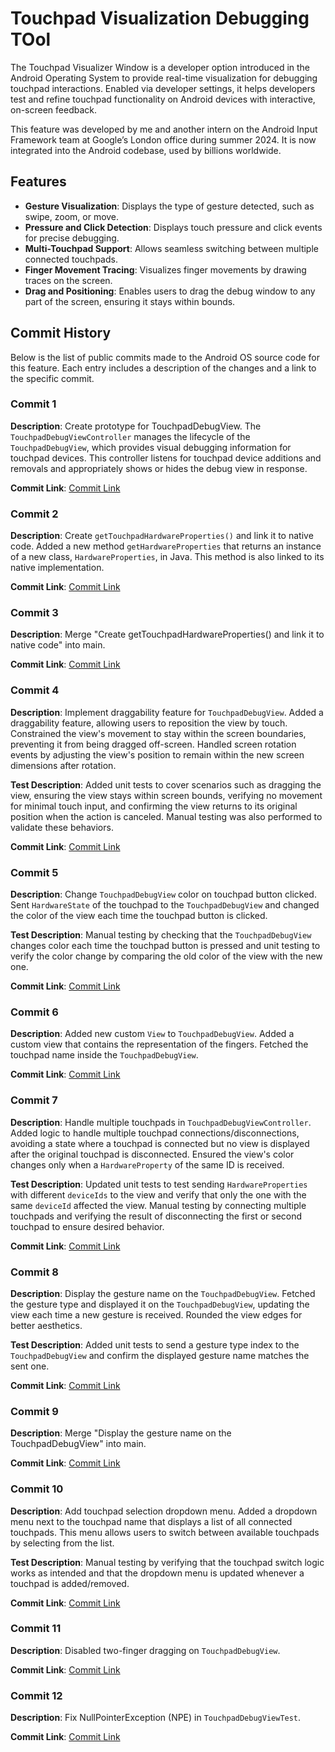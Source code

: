 # Touchpad Visualization Debugging TOol

The Touchpad Visualizer Window is a developer option introduced in the Android Operating System to provide real-time visualization for debugging touchpad interactions. Enabled via developer settings, it helps developers test and refine touchpad functionality on Android devices with interactive, on-screen feedback.

This feature was developed by me and another intern on the Android Input Framework team at Google’s London office during summer 2024. It is now integrated into the Android codebase, used by billions worldwide.

## Features
- **Gesture Visualization**: Displays the type of gesture detected, such as swipe, zoom, or move.
- **Pressure and Click Detection**: Displays touch pressure and click events for precise debugging.
- **Multi-Touchpad Support**: Allows seamless switching between multiple connected touchpads.
- **Finger Movement Tracing**: Visualizes finger movements by drawing traces on the screen.
- **Drag and Positioning**: Enables users to drag the debug window to any part of the screen, ensuring it stays within bounds.

## Commit History
Below is the list of public commits made to the Android OS source code for this feature. Each entry includes a description of the changes and a link to the specific commit.

### Commit 1
**Description**: Create prototype for TouchpadDebugView. The `TouchpadDebugViewController` manages the lifecycle of the `TouchpadDebugView`, which provides visual debugging information for touchpad devices. This controller listens for touchpad device additions and removals and appropriately shows or hides the debug view in response.

**Commit Link**: [Commit Link](https://cs.android.com/android/_/android/platform/frameworks/base/+/ea5a5df8f5e42ab13b3c6cb7991e45f94e5a5567)

### Commit 2
**Description**: Create `getTouchpadHardwareProperties()` and link it to native code. Added a new method `getHardwareProperties` that returns an instance of a new class, `HardwareProperties`, in Java. This method is also linked to its native implementation.

**Commit Link**: [Commit Link](https://cs.android.com/android/_/android/platform/frameworks/base/+/e98ecc5888975d65114071a9c0cd9136d5e9768f)

### Commit 3
**Description**: Merge "Create getTouchpadHardwareProperties() and link it to native code" into main.

**Commit Link**: [Commit Link](https://cs.android.com/android/_/android/platform/frameworks/base/+/f85cdacaf226f884d70985512fa16d47fc449810)

### Commit 4
**Description**: Implement draggability feature for `TouchpadDebugView`. Added a draggability feature, allowing users to reposition the view by touch. Constrained the view's movement to stay within the screen boundaries, preventing it from being dragged off-screen. Handled screen rotation events by adjusting the view's position to remain within the new screen dimensions after rotation.

**Test Description**: Added unit tests to cover scenarios such as dragging the view, ensuring the view stays within screen bounds, verifying no movement for minimal touch input, and confirming the view returns to its original position when the action is canceled. Manual testing was also performed to validate these behaviors.

**Commit Link**: [Commit Link](https://cs.android.com/android/_/android/platform/frameworks/base/+/5b20222bb90fd9730b3b488595628b9561fe1b1e)

### Commit 5
**Description**: Change `TouchpadDebugView` color on touchpad button clicked. Sent `HardwareState` of the touchpad to the `TouchpadDebugView` and changed the color of the view each time the touchpad button is clicked.

**Test Description**: Manual testing by checking that the `TouchpadDebugView` changes color each time the touchpad button is pressed and unit testing to verify the color change by comparing the old color of the view with the new one.

**Commit Link**: [Commit Link](https://cs.android.com/android/_/android/platform/frameworks/base/+/3ed2996cf30c37172521eeafa26ed54c89ef72f5)

### Commit 6
**Description**: Added new custom `View` to `TouchpadDebugView`. Added a custom view that contains the representation of the fingers. Fetched the touchpad name inside the `TouchpadDebugView`.

**Commit Link**: [Commit Link](https://cs.android.com/android/_/android/platform/frameworks/base/+/ce15a76c64813796f128f85fa1360eab025175b3)

### Commit 7
**Description**: Handle multiple touchpads in `TouchpadDebugViewController`. Added logic to handle multiple touchpad connections/disconnections, avoiding a state where a touchpad is connected but no view is displayed after the original touchpad is disconnected. Ensured the view's color changes only when a `HardwareProperty` of the same ID is received.

**Test Description**: Updated unit tests to test sending `HardwareProperties` with different `deviceIds` to the view and verify that only the one with the same `deviceId` affected the view. Manual testing by connecting multiple touchpads and verifying the result of disconnecting the first or second touchpad to ensure desired behavior.

**Commit Link**: [Commit Link](https://cs.android.com/android/_/android/platform/frameworks/base/+/4addccb46f5aa6710da305c86eb1f0ed0fd73cb4)

### Commit 8
**Description**: Display the gesture name on the `TouchpadDebugView`. Fetched the gesture type and displayed it on the `TouchpadDebugView`, updating the view each time a new gesture is received. Rounded the view edges for better aesthetics.

**Test Description**: Added unit tests to send a gesture type index to the `TouchpadDebugView` and confirm the displayed gesture name matches the sent one.

**Commit Link**: [Commit Link](https://cs.android.com/android/_/android/platform/frameworks/base/+/3d1dc8b0c919fc2c6e482082b4485c6d7c6acbe7)

### Commit 9
**Description**: Merge "Display the gesture name on the TouchpadDebugView" into main.

**Commit Link**: [Commit Link](https://cs.android.com/android/_/android/platform/frameworks/base/+/db45101ca742bee581dbfba02b410968e8eaac41)

### Commit 10
**Description**: Add touchpad selection dropdown menu. Added a dropdown menu next to the touchpad name that displays a list of all connected touchpads. This menu allows users to switch between available touchpads by selecting from the list.

**Test Description**: Manual testing by verifying that the touchpad switch logic works as intended and that the dropdown menu is updated whenever a touchpad is added/removed.

**Commit Link**: [Commit Link](https://cs.android.com/android/_/android/platform/frameworks/base/+/3c9b6a96707d25542e038df6e7fd09c45aafa5ba)

### Commit 11
**Description**: Disabled two-finger dragging on `TouchpadDebugView`.

**Commit Link**: [Commit Link](https://cs.android.com/android/_/android/platform/frameworks/base/+/841b68bbf14452c46cf82a066a51bdd5545af2a0)

### Commit 12
**Description**: Fix NullPointerException (NPE) in `TouchpadDebugViewTest`.

**Commit Link**: [Commit Link](https://cs.android.com/android/_/android/platform/frameworks/base/+/971e2ad244de47424891e19339cb34e0ac51d586)

